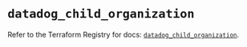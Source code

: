 # `datadog_child_organization`

Refer to the Terraform Registry for docs: [`datadog_child_organization`](https://registry.terraform.io/providers/datadog/datadog/3.41.0/docs/resources/child_organization).
